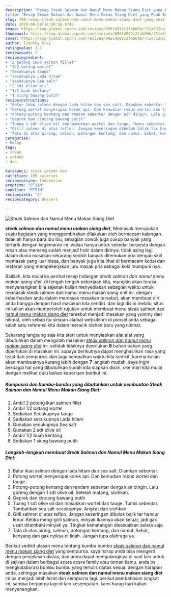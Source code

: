 ```yaml
---
description: "Resep Steak Salmon dan Namul Menu Makan Siang Diet yang Enak Banget"
title: "Resep Steak Salmon dan Namul Menu Makan Siang Diet yang Enak Banget"
slug: 780-resep-steak-salmon-dan-namul-menu-makan-siang-diet-yang-enak-banget
date: 2020-09-29T14:50:58.474Z
image: https://img-global.cpcdn.com/recipes/09614592c2fab60b/751x532cq70/steak-salmon-dan-namul-menu-makan-siang-diet-foto-resep-utama.jpg
thumbnail: https://img-global.cpcdn.com/recipes/09614592c2fab60b/751x532cq70/steak-salmon-dan-namul-menu-makan-siang-diet-foto-resep-utama.jpg
cover: https://img-global.cpcdn.com/recipes/09614592c2fab60b/751x532cq70/steak-salmon-dan-namul-menu-makan-siang-diet-foto-resep-utama.jpg
author: Timothy Gray
ratingvalue: 3.7
reviewcount: 7
recipeingredient:
- "2 potong ikan salmon fillet"
- "1/2 batang wortel"
- "Secukupnya tauge"
- "secukupnya Lada hitam"
- "secukupnya Sea salt"
- "2 sdt olive oil"
- "1/2 buah kentang"
- "1 siung bawang putih"
recipeinstructions:
- "Balur ikan salmon dengan lada hitam dan sea salt. Diamkan sebentar."
- "Potong wortel menyerupai korek api. Dan kemudian rebus wortel dan tauge."
- "Potong-potong kentang dan rendam sebentar dengan air dingin. Lalu goreng dengan 1 sdt olive oil. Setelah matang, sisihkan."
- "Geprek dan cincang bawang putih"
- "Tuang 1 sdt olive oil dan masukkan wortel dan tauge. Tumis sebentar. Tambahkan sea salt secukupnya. Angkat dan sisihkan."
- "Grill salmon di atas teflon. Jangan keseringan dibolak balik tar hancur lebur. Ketika meng-grill salmon, minyak ikannya akan keluar, jadi gak usah ditambahi minyak ya. Tingkat kematangan disesuaikan selera saja."
- "Tata di atas piring, salmon, potongan kentang, dan namul. Sehat, kenyang dan gak nyiksa di lidah. Jangan lupa olahraga ya."
categories:
- Resep
tags:
- steak
- salmon
- dan

katakunci: steak salmon dan 
nutrition: 199 calories
recipecuisine: Indonesian
preptime: "PT31M"
cooktime: "PT53M"
recipeyield: "3"
recipecategory: Dessert

---
```



![Steak Salmon dan Namul Menu Makan Siang Diet](https://img-global.cpcdn.com/recipes/09614592c2fab60b/751x532cq70/steak-salmon-dan-namul-menu-makan-siang-diet-foto-resep-utama.jpg)

<b><i>steak salmon dan namul menu makan siang diet</i></b>, Memasak merupakan suatu kegiatan yang menggembirakan dilakukan oleh bermacam kalangan. tidaklah hanya para ibu ibu, sebagian cowok juga cukup banyak yang tertarik dengan kegemaran ini. walau hanya untuk sekedar berpesta dengan rekan atau memang sudah menjadi hobi dalam dirinya. tidak asing lagi dalam dunia masakan sekarang sedikit banyak ditemukan pria dengan skill memasak yang luar biasa, dan banyak juga kita lihat di bermacam kedai dan restoran yang mempekerjakan juru masak pria sebagai koki mumpuni nya.

Baiklah, kita mulai ke perihal resep hidangan <i>steak salmon dan namul menu makan siang diet</i>. di tengah tengah pekerjaan kita, mungkin akan terasa menyenangkan bila sejenak kalian menyediakan sebagian waktu untuk memasak steak salmon dan namul menu makan siang diet ini. dengan keberhasilan anda dalam memasak masakan tersebut, akan membuat diri anda bangga dengan hasil masakan kita sendiri. dan lagi disini melalui situs ini kalian akan memperoleh rujukan untuk membuat menu <u>steak salmon dan namul menu makan siang diet</u> tersebut menjadi masakan yang yummy dan nikmat, oleh sebab itu simpan alamat website ini di ponsel anda sebagai salah satu referensi kita dalam meracik olahan baru yang nikmat.




Sekarang langsung saja kita start untuk menyiapkan alat alat yang dibutuhkan dalam mengolah masakan <u><i>steak salmon dan namul menu makan siang diet</i></u> ini. setidak tidaknya diperlukan <b>8</b> bahan bahan yang diperlukan di masakan ini. supaya berikutnya dapat menghasilkan rasa yang lezat dan sempurna. dan juga sempatkan waktu kita sedikit, karena kalian akan membuatnya kurang lebih dengan <b>7</b> langkah mudah. saya ingin berbagai hal yang dibutuhkan sudah kita siapkan disini, oke mari kita mulai dengan melihat dulu bahan keperluan berikut ini.

<!--inarticleads1-->

##### Komposisi dan bumbu-bumbu yang dibutuhkan untuk pembuatan Steak Salmon dan Namul Menu Makan Siang Diet:

1. Ambil 2 potong ikan salmon fillet
1. Ambil 1/2 batang wortel
1. Sediakan Secukupnya tauge
1. Sediakan secukupnya Lada hitam
1. Gunakan secukupnya Sea salt
1. Gunakan 2 sdt olive oil
1. Ambil 1/2 buah kentang
1. Sediakan 1 siung bawang putih




<!--inarticleads2-->

##### Langkah-langkah membuat Steak Salmon dan Namul Menu Makan Siang Diet:

1. Balur ikan salmon dengan lada hitam dan sea salt. Diamkan sebentar.
1. Potong wortel menyerupai korek api. Dan kemudian rebus wortel dan tauge.
1. Potong-potong kentang dan rendam sebentar dengan air dingin. Lalu goreng dengan 1 sdt olive oil. Setelah matang, sisihkan.
1. Geprek dan cincang bawang putih
1. Tuang 1 sdt olive oil dan masukkan wortel dan tauge. Tumis sebentar. Tambahkan sea salt secukupnya. Angkat dan sisihkan.
1. Grill salmon di atas teflon. Jangan keseringan dibolak balik tar hancur lebur. Ketika meng-grill salmon, minyak ikannya akan keluar, jadi gak usah ditambahi minyak ya. Tingkat kematangan disesuaikan selera saja.
1. Tata di atas piring, salmon, potongan kentang, dan namul. Sehat, kenyang dan gak nyiksa di lidah. Jangan lupa olahraga ya.




Berikut sedikit ulasan menu tentang bumbu bumbu <u>steak salmon dan namul menu makan siang diet</u> yang sempurna. saya harap anda bisa mengerti dengan penjelasan diatas, dan anda dapat mengulanginya di saat lain untuk di sajikan dalam berbagai acara acara family atau teman kamu. anda bs mengkolaborasi bumbu bumbu yang tertulis diatas sesuai dengan harapan anda, sehingga masakan <b>steak salmon dan namul menu makan siang diet</b> ini bs menjadi lebih lezat dan sempurna lagi. berikut pembahasan singkat ini, sampai berjumpa lagi di lain kesempatan. kami harap hari kalian menyenangkan.
